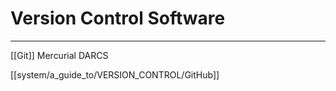 # Version Control Software
---

[[Git]]
Mercurial
DARCS

[[system/a_guide_to/VERSION_CONTROL/GitHub]]
